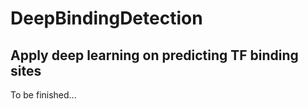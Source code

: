 # DeepBindingDetection

Apply deep learning on predicting TF binding sites
------

To be finished...
